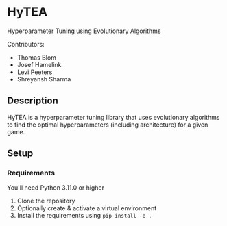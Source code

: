 # HyTEA

Hyperparameter Tuning using Evolutionary Algorithms

Contributors:

- Thomas Blom
- Josef Hamelink
- Levi Peeters
- Shreyansh Sharma

## Description

HyTEA is a hyperparameter tuning library that uses evolutionary algorithms to find the optimal hyperparameters (including architecture) for a given game.

## Setup

### Requirements

You'll need Python 3.11.0 or higher

1. Clone the repository
2. Optionally create & activate a virtual environment
3. Install the requirements using `pip install -e .`

